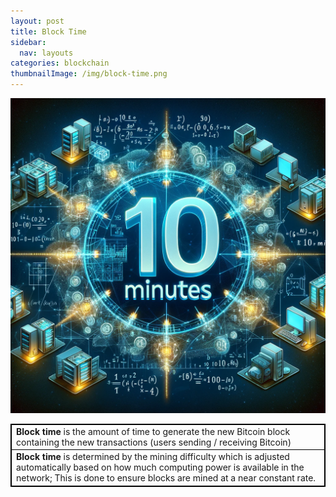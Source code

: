 ```yaml
---
layout: post
title: Block Time
sidebar:
  nav: layouts
categories: blockchain
thumbnailImage: /img/block-time.png
---
```

![Bitcoin Block](/img/block-time.png)

<table style="border: 1px solid black; border-collapse: collapse;">
  <tr style="border: 1px solid black;">
    <td style="border: 1px solid black;"><strong>Block time</strong> is the amount of time to generate the new Bitcoin block containing the new transactions (users sending / receiving Bitcoin)</td>
  </tr>
  <tr style="border: 1px solid black;">
    <td style="border: 1px solid black;"><strong>Block time</strong> is determined by the mining difficulty which is adjusted automatically based on how much computing power is available in the network; This is done to ensure blocks are mined at a near constant rate.</td>
  </tr>
</table>

